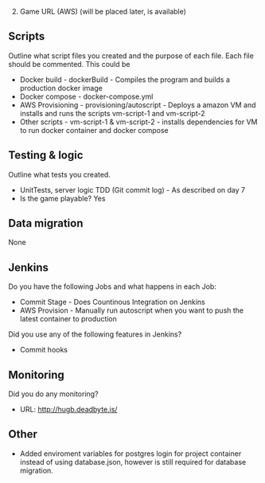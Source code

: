 2. Game URL (AWS) (will be placed later, is available)

## Scripts

Outline what script files you created and the purpose of each file. Each file should be commented. This could be
- Docker build - dockerBuild - Compiles the program and builds a production docker image
- Docker compose - docker-compose.yml
- AWS Provisioning - provisioning/autoscript - Deploys a amazon VM and  installs and runs the scripts vm-script-1 and vm-script-2
- Other scripts - vm-script-1 & vm-script-2 - installs dependencies for VM to run docker container and docker compose

## Testing & logic

Outline what tests you created.
- UnitTests, server logic TDD (Git commit log) - As described on day 7
- Is the game playable? Yes

## Data migration
None

## Jenkins

Do you have the following Jobs and what happens in each Job:
- Commit Stage - Does Countinous Integration on Jenkins
- AWS Provision - Manually run autoscript when you want to push the latest container to production

Did you use any of the following features in Jenkins?
- Commit hooks

## Monitoring
Did you do any monitoring?
- URL: http://hugb.deadbyte.is/

## Other
- Added enviroment variables for postgres login for project container instead of using database.json, however is still required for database migration.
